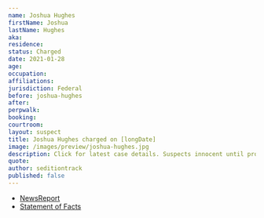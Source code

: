 ```yaml
---
name: Joshua Hughes
firstName: Joshua
lastName: Hughes
aka:
residence:
status: Charged
date: 2021-01-28
age:
occupation:
affiliations:
jurisdiction: Federal
before: joshua-hughes
after:
perpwalk:
booking:
courtroom:
layout: suspect
title: Joshua Hughes charged on [longDate]
image: /images/preview/joshua-hughes.jpg
description: Click for latest case details. Suspects innocent until proven guilty.
quote:
author: seditiontrack
published: false
---
```


- [NewsReport]()
- [Statement of Facts](https://www.justice.govhttps://extremism.gwu.edu/sites/g/files/zaxdzs2191/f/Joshua%20Calvin%20Hughes%20and%20Jerod%20Wade%20Hughes%20Statement%20of%20Facts.pdf)

